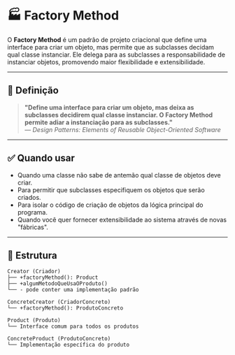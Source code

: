 # 🏭 Factory Method

O **Factory Method** é um padrão de projeto criacional que define uma interface para criar um objeto, mas permite que as subclasses decidam qual classe instanciar. Ele delega para as subclasses a responsabilidade de instanciar objetos, promovendo maior flexibilidade e extensibilidade.

---

## 📌 Definição

> **"Define uma interface para criar um objeto, mas deixa as subclasses decidirem qual classe instanciar. O Factory Method permite adiar a instanciação para as subclasses."**  
> — *Design Patterns: Elements of Reusable Object-Oriented Software*

---

## ✅ Quando usar

- Quando uma classe não sabe de antemão qual classe de objetos deve criar.
- Para permitir que subclasses especifiquem os objetos que serão criados.
- Para isolar o código de criação de objetos da lógica principal do programa.
- Quando você quer fornecer extensibilidade ao sistema através de novas "fábricas".

---

## 🧱 Estrutura

```plaintext
Creator (Criador)
├── +factoryMethod(): Product
├── +algumMetodoQueUsaOProduto()
└── - pode conter uma implementação padrão

ConcreteCreator (CriadorConcreto)
└── +factoryMethod(): ProdutoConcreto

Product (Produto)
└── Interface comum para todos os produtos

ConcreteProduct (ProdutoConcreto)
└── Implementação específica do produto
